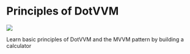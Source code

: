 # Principles of DotVVM
![](/images/Icons/ico-lesson-1.svg)

Learn basic principles of DotVVM and the MVVM pattern by building a calculator